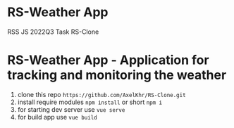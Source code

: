 # RS-Weather App
RSS JS 2022Q3 Task RS-Clone

RS-Weather App - Application for tracking and monitoring the weather
===

1. clone this repo `https://github.com/AxelKhr/RS-Clone.git`
2. install require modules `npm install` or short `npm i`
3. for starting dev server use `vue serve`
4. for build app use `vue build`
